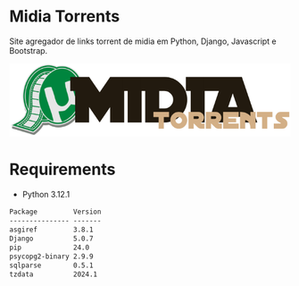 # Midia Torrents

Site agregador de links torrent de midia em Python, Django, Javascript e Bootstrap.

![Midia Torrents](frontend/images/u_midia_torrents.png)

# Requirements

* Python 3.12.1

```shell
Package         Version
--------------- -------
asgiref         3.8.1
Django          5.0.7
pip             24.0
psycopg2-binary 2.9.9
sqlparse        0.5.1
tzdata          2024.1
```
